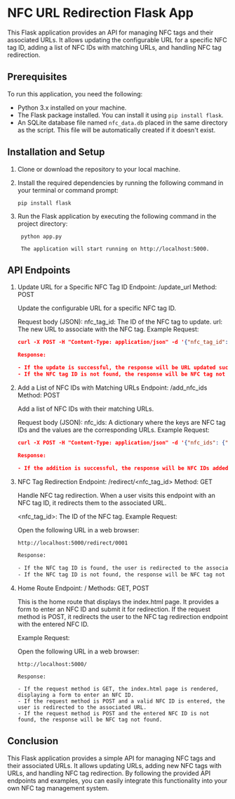 # NFC URL Redirection Flask App

This Flask application provides an API for managing NFC tags and their associated URLs. It allows updating the configurable URL for a specific NFC tag ID, adding a list of NFC IDs with matching URLs, and handling NFC tag redirection.

## Prerequisites

To run this application, you need the following:

- Python 3.x installed on your machine.
- The Flask package installed. You can install it using `pip install flask`.
- An SQLite database file named `nfc_data.db` placed in the same directory as the script. This file will be automatically created if it doesn't exist.

## Installation and Setup

1. Clone or download the repository to your local machine.

2. Install the required dependencies by running the following command in your terminal or command prompt:

   ```shell
   pip install flask

3. Run the Flask application by executing the following command in the project directory:

   ```shell
    python app.py

    The application will start running on http://localhost:5000.

## API Endpoints
1. Update URL for a Specific NFC Tag ID
    Endpoint: /update_url
    Method: POST

    Update the configurable URL for a specific NFC tag ID.

    Request body (JSON):
    nfc_tag_id: The ID of the NFC tag to update.
    url: The new URL to associate with the NFC tag.
    Example Request:

    ```json
    curl -X POST -H "Content-Type: application/json" -d '{"nfc_tag_id": "0001", "url": "https://example.com"}' http://localhost:5000/update_url

    Response:

    - If the update is successful, the response will be URL updated successfully.
    - If the NFC tag ID is not found, the response will be NFC tag not found.

2. Add a List of NFC IDs with Matching URLs
    Endpoint: /add_nfc_ids
    Method: POST

    Add a list of NFC IDs with their matching URLs.

    Request body (JSON):
    nfc_ids: A dictionary where the keys are NFC tag IDs and the values are the corresponding URLs.
    Example Request:

    ```json
    curl -X POST -H "Content-Type: application/json" -d '{"nfc_ids": {"0002": "https://example.com", "0003": "https://another-example.com"}}' http://localhost:5000/add_nfc_ids

    Response:

    - If the addition is successful, the response will be NFC IDs added successfully.

3. NFC Tag Redirection
    Endpoint: /redirect/<nfc_tag_id>
    Method: GET

    Handle NFC tag redirection. When a user visits this endpoint with an NFC tag ID, it redirects them to the associated URL.

    <nfc_tag_id>: The ID of the NFC tag.
    Example Request:

    Open the following URL in a web browser:
    ```bash
    http://localhost:5000/redirect/0001

    Response:

    - If the NFC tag ID is found, the user is redirected to the associated URL.
    - If the NFC tag ID is not found, the response will be NFC tag not found.

4. Home Route
    Endpoint: /
    Methods: GET, POST

    This is the home route that displays the index.html page. It provides a form to enter an NFC ID and submit it for redirection. If the request method is POST, it redirects the user to the NFC tag redirection endpoint with the entered NFC ID.

    Example Request:

    Open the following URL in a web browser:
    ```arduino
    http://localhost:5000/

    Response:

    - If the request method is GET, the index.html page is rendered, displaying a form to enter an NFC ID.
    - If the request method is POST and a valid NFC ID is entered, the user is redirected to the associated URL.
    - If the request method is POST and the entered NFC ID is not found, the response will be NFC tag not found.

## Conclusion
This Flask application provides a simple API for managing NFC tags and their associated URLs. It allows updating URLs, adding new NFC tags with URLs, and handling NFC tag redirection. By following the provided API endpoints and examples, you can easily integrate this functionality into your own NFC tag management system.
